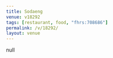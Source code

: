```yaml
---
title: Sodaeng
venue: v18292
tags: [restaurant, food, "fhrs:708686"]
permalink: /v/18292/
layout: venue
---
```

null